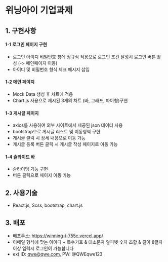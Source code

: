 # 위닝아이 기업과제

## 1. 구현사항

#### 1-1 로그인 페이지 구현
  - 로그인 아이디 비밀번호 창에 정규식 적용으로 로그인 조건 달성시 로그인 버튼 활성 (-> 메인페이지 이동)
  - 아이디 및 비밀번호 형식 체크 메시지 삽입
  
#### 1-2 메인 페이지
  - Mock Data 생성 후 차트에 적용
  - Chart.js 사용으로 제시된 3개의 차트 (바, 그래프, 파이형)구현
  
#### 1-3 게시글 페이지
  - axios를 사용하여 외부 사이트에서 제공된 json 데이터 사용
  - bootstrap으로 게시글 리스트 및 이동영역 구현
  - 게시글 클릭 시 상세 내용으로 이동 가능
  - 게시글 등록 버튼 클릭 시 게시글 작성 페이지로 이동 가능
  
#### 1-4 슬라이드 바
  - 슬라이딩 기능 구현
  - 버튼 클릭으로 페이지 이동 가능

## 2. 사용기술
  - React.js, Scss, bootstrap, chart.js

## 3. 배포
  - 배포주소: https://winning-i-755c.vercel.app/
  - 이메일 형식에 맞는 아이디 + 특수기호 & 대소문자 알파벳 숫자 조합 & 길이 8글자 이상 입력시 로그인이 가능합니다
  - ex) ID: qwe@qwe.com, PW: @QWEqwe123
